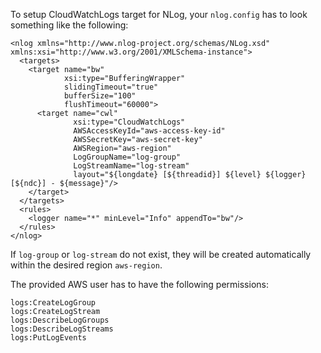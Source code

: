 ﻿To setup CloudWatchLogs target for NLog, your `nlog.config` has to look something like the following:

```
<nlog xmlns="http://www.nlog-project.org/schemas/NLog.xsd" xmlns:xsi="http://www.w3.org/2001/XMLSchema-instance"> 
  <targets>
    <target name="bw"
            xsi:type="BufferingWrapper"
            slidingTimeout="true"
            bufferSize="100"
            flushTimeout="60000">    
      <target name="cwl" 
              xsi:type="CloudWatchLogs" 
              AWSAccessKeyId="aws-access-key-id"
              AWSSecretKey="aws-secret-key"
              AWSRegion="aws-region"
              LogGroupName="log-group"
              LogStreamName="log-stream"
              layout="${longdate} [${threadid}] ${level} ${logger} [${ndc}] - ${message}"/>
    </target>
  </targets> 
  <rules> 
    <logger name="*" minLevel="Info" appendTo="bw"/> 
  </rules> 
</nlog>
```

If `log-group` or `log-stream` do not exist, they will be created automatically within the desired region `aws-region`.

The provided AWS user has to have the following permissions:

```
logs:CreateLogGroup
logs:CreateLogStream
logs:DescribeLogGroups
logs:DescribeLogStreams
logs:PutLogEvents
```